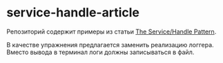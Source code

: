 # service-handle-article

Репозиторий содержит примеры из статьи [The Service/Handle Pattern](https://docs.google.com/document/d/12bwMpwHQklG3YoPlLb8StagMidLYW3CT8Rqvd_El2jA).

В качестве упражнения предлагается заменить реализацию логгера. Вместо вывода в терминал логи должны записываться в файл.

